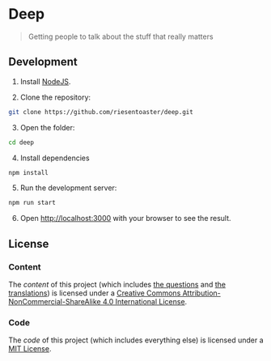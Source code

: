# Deep

> Getting people to talk about the stuff that really matters

## Development

1. Install [NodeJS](https://nodejs.org/).

2. Clone the repository:
```bash
git clone https://github.com/riesentoaster/deep.git
```

3. Open the folder:
```bash
cd deep
```

4. Install dependencies
```bash
npm install
```

5. Run the development server:
```bash
npm run start
```

6. Open [http://localhost:3000](http://localhost:3000) with your browser to see the result.

## License

### Content

The *content* of this project (which includes [the questions](./src/questions.ts) and [the translations](./src/locales/)) is licensed  under a [Creative Commons Attribution-NonCommercial-ShareAlike 4.0 International License](http://creativecommons.org/licenses/by-nc-sa/4.0/).

### Code

The *code* of this project (which includes everything else) is licensed under a [MIT License](https://opensource.org/license/mit/).